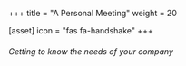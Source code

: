 +++
title = "A Personal Meeting"
weight = 20

[asset]
  icon = "fas fa-handshake"
+++

###### Getting to know the needs of your company
